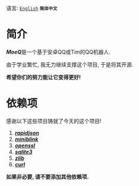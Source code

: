 语言: [`English`](https://github.com/YuFanXing/MoeQ/blob/master/README.md) **`简体中文`**

# 简介

***MoeQ***是一个基于安卓QQ或Tim的QQ机器人.

由于学业繁忙, 我无力继续支撑这个项目, 于是将其开源.

**希望你们的努力能让它变得更好!**

# 依赖项

感谢以下这些项目铸就了今天的这个项目!

1. ***[rapidjson](https://github.com/Tencent/rapidjson)***
2. ***[miniblink](https://miniblink.net/)***
3. ***[openssl](https://github.com/openssl/openssl)***
4. ***[sqlite3](https://sqlite.org/)***
5. ***[zlib](https://github.com/madler/zlib)***
6. ***[curl](https://github.com/curl/curl)***

**如果非必要, 请不要添加其他依赖项.**

